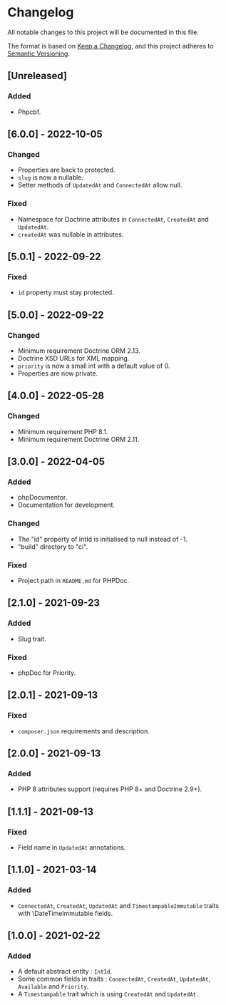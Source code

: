 # Changelog
All notable changes to this project will be documented in this file.

The format is based on [Keep a Changelog](https://keepachangelog.com/en/1.0.0/),
and this project adheres to [Semantic Versioning](https://semver.org/spec/v2.0.0.html).

## [Unreleased]
### Added
- Phpcbf.

## [6.0.0] - 2022-10-05
### Changed
- Properties are back to protected.
- `slug` is now a nullable.
- Setter methods of `UpdatedAt` and `ConnectedAt` allow null.

### Fixed
- Namespace for Doctrine attributes in `ConnectedAt`, `CreatedAt` and `UpdatedAt`.
- `createdAt` was nullable in attributes.

## [5.0.1] - 2022-09-22
### Fixed
- `id` property must stay protected.

## [5.0.0] - 2022-09-22
### Changed
- Minimum requirement Doctrine ORM 2.13.
- Doctrine XSD URLs for XML mapping.
- `priority` is now a small int with a default value of 0.
- Properties are now private.

## [4.0.0] - 2022-05-28
### Changed
- Minimum requirement PHP 8.1.
- Minimum requirement Doctrine ORM 2.11.

## [3.0.0] - 2022-04-05
### Added
- phpDocumentor.
- Documentation for development.

### Changed
- The "id" property of IntId is initialised to null instead of -1.
- "build" directory to "ci".

### Fixed
- Project path in `README.md` for PHPDoc.

## [2.1.0] - 2021-09-23
### Added
- Slug trait.

### Fixed
- phpDoc for Priority.

## [2.0.1] - 2021-09-13
### Fixed
- `composer.json` requirements and description.

## [2.0.0] - 2021-09-13
### Added
- PHP 8 attributes support (requires PHP 8+ and Doctrine 2.9+).

## [1.1.1] - 2021-09-13
### Fixed
- Field name in `UpdatedAt` annotations.

## [1.1.0] - 2021-03-14
### Added
- `ConnectedAt`, `CreatedAt`, `UpdatedAt` and `TimestampableImmutable` traits with \DateTimeImmutable fields.

## [1.0.0] - 2021-02-22
### Added
- A default abstract entity : `IntId`.
- Some common fields in traits : `ConnectedAt`, `CreatedAt`, `UpdatedAt`, `Available` and `Priority`.
- A `Timestampable` trait which is using `CreatedAt` and `UpdatedAt`.
